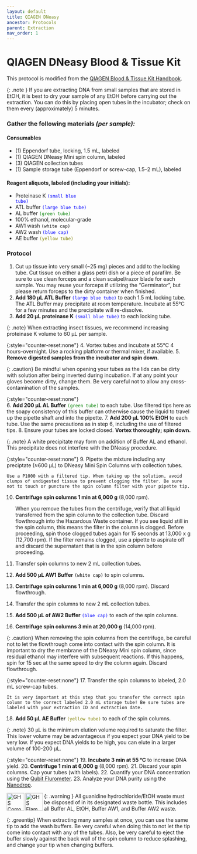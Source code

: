 ```yaml
---
layout: default
title: QIAGEN DNeasy
ancestor: Protocols
parent: Extraction
nav_order: 1
---
```


# QIAGEN DNeasy Blood & Tissue Kit
This protocol is modified from the [QIAGEN Blood & Tissue Kit Handbook](https://www.qiagen.com/ec/resources/download.aspx?id=68f29296-5a9f-40fa-8b3d-1c148d0b3030&lang=en).

{: .note }
If you are extracting DNA from small samples that are stored in EtOH, it is best to dry your sample of any EtOH before carrying out the extraction. You can do this by placing open tubes in the incubator; check on them every (approximately) 5 minutes.

### Gather the following materials _(per sample):_

#### Consumables
- (1) Eppendorf tube, locking, 1.5 mL, labeled
- (1) QIAGEN DNeasy Mini spin column, labeled
- (3) QIAGEN collection tubes
- (1) Sample storage tube (Eppendorf or screw-cap, 1.5–2 mL), labeled
#### Reagent aliquots, labeled (including your initials):
- Proteinase K <code style="color : blue">(small blue tube)</code>
- ATL buffer <code style="color : blue">(large blue tube)</code>
- AL buffer <code style="color : green">(green tube)</code>
- 100% ethanol, molecular-grade
- AW1 wash <code style="color : black">(white cap)</code>
- AW2 wash <code style="color : blue">(blue cap)</code>
- AE buffer <code style="color : olive">(yellow tube)</code>

### Protocol

1. Cut up tissue into very small (~25 mg) pieces and add to the locking tube.
    Cut tissue on either a glass petri dish or a piece of parafilm. Be sure to use clean forceps and a clean scalpel/razor blade for each sample. You may reuse your forceps if utilizing the “Germinator”, but please return forceps to the dirty container when finished.
2. **Add 180 µL ATL Buffer** <code style="color : blue">(large blue tube)</code> to each 1.5 mL locking tube.
    The ATL Buffer may precipitate at room temperature. Incubate at 55°C for a few minutes and the precipitate will re-dissolve.
3. **Add 20 µL proteinase K** <code style="color : blue">(small blue tube)</code> to each locking tube.

{: .note}
When extracting insect tissues, we recommend increasing proteinase K volume to 60 µL per sample.

{:style="counter-reset:none"}
4. Vortex tubes and incubate at 55°C 4 hours–overnight. Use a rocking platform or thermal mixer, if available.
5. **Remove digested samples from the incubator and spin down.**

{: .caution}
Be mindful when opening your tubes as the lids can be dirty with solution after being inverted during incubation. If at any point your gloves become dirty, change them. Be very careful not to allow any cross-contamination of the samples.

{:style="counter-reset:none"}    
6. **Add 200 µL AL Buffer** <code style="color : green">(green tube)</code> to each tube. Use filtered tips here as the soapy consistency of this buffer can otherwise cause the liquid to travel up the pipette shaft and into the pipette.
7. **Add 200 µL 100% EtOH** to each tube. Use the same precautions as in step 6, including the use of filtered tips.
8. Ensure your tubes are locked closed. **Vortex thoroughly; spin down.**

{: .note} 
A white precipitate may form on addition of Buffer AL and ethanol. This precipitate does not interfere with the DNeasy procedure.

{:style="counter-reset:none"}
9. Pipette the mixture including any preciptate (≈600 µL) to DNeasy Mini Spin Columns with collection tubes. 

    Use a P1000 with a filtered tip. When taking up the solution, avoid clumps of undigested tissue to prevent clogging the filter. Be sure not to touch or puncture the spin column filter with your pipette tip.

10. **Centrifuge spin columns 1 min at 6,000 g** (8,000 rpm). 

    When you remove the tubes from the centrifuge, verify that all liquid transferred from the spin column to the collection tube. Discard flowthrough into the Hazardous Waste container. If you see liquid still in the spin column, this means the filter in the column is clogged. Before proceeding, spin those clogged tubes again for 15 seconds at 13,000 x g (12,700 rpm). If the filter remains clogged, use a pipette to aspirate off and discard the supernatant that is in the spin column before proceeding.

11. Transfer spin columns to new 2 mL collection tubes.
12. **Add 500 µL AW1 Buffer** <code style="color : black">(white cap)</code> to spin columns.
13. **Centrifuge spin columns 1 min at 6,000 g** (8,000 rpm). Discard flowthrough.
14. Transfer the spin columns to new 2 mL collection tubes.
15. **Add 500 µL of AW2 Buffer** <code style="color : blue">(blue cap)</code> to each of the spin columns.
16. **Centrifuge spin columns 3 min at 20,000 g** (14,000 rpm). 

{: .caution}
When removing the spin columns from the centrifuge, be careful not to let the flowthrough come into contact with the spin column. It is important to dry the membrane of the DNeasy Mini spin column, since residual ethanol may interfere with subsequent reactions. If this happens, spin for 15 sec at the same speed to dry the column again. Discard flowthrough.

{:style="counter-reset:none"}
17. Transfer the spin columns to labeled, 2.0 mL screw-cap tubes. 

    It is very important at this step that you transfer the correct spin column to the correct labeled 2.0 mL storage tube! Be sure tubes are labeled with your extraction ID and extraction date.

18. **Add 50 µL AE Buffer** <code style="color : olive">(yellow tube)</code> to each of the spin columns.

{: .note} 
30 µL is the minimum elution volume required to saturate the filter. This lower volume may be advantageous if you expect your DNA yield to be very low.
If you expect DNA yields to be high, you can elute in a larger volume of 100-200 µL. 

{:style="counter-reset:none"}
19. **Incubate 3 min at 55 °C** to increase DNA yield.
20. **Centrifuge 1 min at 6,000 g** (8,000 rpm).
21. Discard your spin columns. Cap your tubes (with labels).
22. Quantify your DNA concentration using the [Qubit Flurometer](https://ccg-cas.github.io/protocols/qubit.html).
23. Analyze your DNA purity using the [Nanodrop](https://ccg-cas.github.io/protocols/nanodrop.html).

{: .warning }
<img src='https://github.com/CCG-CAS/gh-pages/blob/main/assets/GHS-corrosive.png?raw=true'
    alt="GHS Corrosive" 
    width='48'
    align='left'>
<img src='https://github.com/CCG-CAS/gh-pages/blob/main/assets/GHS-flammable.png?raw=true'
    alt='GHS Flammable'
    width="48"
    align='left'>
All guanidine hydrochloride/EtOH waste must be disposed of in its designated waste bottle. This includes all Buffer AL, EtOH, Buffer AW1, and Buffer AW2 waste.

{: .greentip}
When extracting many samples at once, you can use the same tip to add the wash buffers. Be very careful when doing this to not let the tip come into contact with any of the tubes. Also, be very careful to eject the buffer slowly against the back wall of the spin column to reduce splashing, and change your tip when changing buffers.
